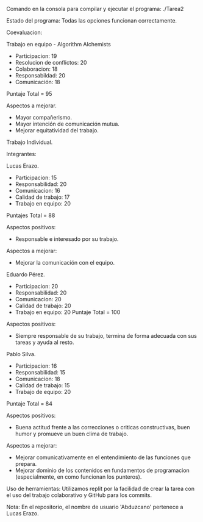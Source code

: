 Comando en la consola para compilar y ejecutar el programa: ./Tarea2

Estado del programa: Todas las opciones funcionan correctamente.

Coevaluacion:

Trabajo en equipo - Algorithm Alchemists
- Participacion: 19
- Resolucion de conflictos: 20 
- Colaboracion: 18
- Responsabildad: 20 
- Comunicación: 18
  
Puntaje Total = 95

Aspectos a mejorar.

- Mayor compañerismo.
- Mayor intención de comunicación mutua.
- Mejorar equitatividad del trabajo.

Trabajo Individual.

Integrantes:

Lucas Erazo.
- Participacion: 15
- Responsabilidad: 20
- Comunicacion: 16
- Calidad de trabajo: 17
- Trabajo en equipo: 20

Puntajes Total = 88

Aspectos positivos:
- Responsable e interesado por su trabajo.

Aspectos a mejorar:
- Mejorar la comunicación con el equipo.

Eduardo Pérez.
- Participacion: 20
- Responsabilidad: 20
- Comunicacion: 20
- Calidad de trabajo: 20
- Trabajo en equipo: 20
Puntaje Total = 100

Aspectos positivos: 
- Siempre responsable de su trabajo, termina de forma adecuada con sus tareas y ayuda al resto.

Pablo Silva.
- Participacion: 16
- Responsabilidad: 15
- Comunicacion: 18
- Calidad de trabajo: 15
- Trabajo de equipo: 20

Puntaje Total = 84

Aspectos positivos:
- Buena actitud frente a las correcciones o criticas constructivas, buen humor y promueve un buen clima de trabajo.

Aspectos a mejorar:
- Mejorar comunicativamente en el entendimiento de las funciones que prepara.
- Mejorar dominio de los contenidos en fundamentos de programacion (especialmente, en como funcionan los punteros).

Uso de herramientas: Utilizamos replit por la facilidad de crear la tarea con el uso del trabajo colaborativo y GitHub para los commits.

Nota: En el repositorio, el nombre de usuario 'Abduzcano' pertenece a Lucas Erazo.